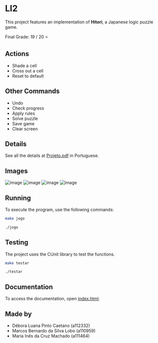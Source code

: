 # LI2

This project features an implementation of **Hitori**, a Japanese logic puzzle game.

Final Grade: 19 / 20 :star:

## Actions

- Shade a cell
- Cross out a cell 
- Reset to default

## Other Commands

- Undo
- Check progress
- Apply rules
- Solve puzzle
- Save game
- Clear screen

## Details

See all the details at [Projeto.pdf](https://github.com/deboravcaetano/LI2/blob/7bf57eca50cba7da7be94592d300f24af97411ff/Projeto/docs/pdf/Projeto.pdf) in Portuguese.

## Images

![image](https://github.com/user-attachments/assets/68ebe213-e4c2-48ff-a75a-c8e7a8714c25)
![image](https://github.com/user-attachments/assets/3fbd7142-1a9b-4c48-a6f6-ba23c7eaaf13)
![image](https://github.com/user-attachments/assets/6439d62f-4fb4-407a-b28f-64ac3d234c73)
![image](https://github.com/user-attachments/assets/0ccb949f-6eae-4381-ae36-cfee0a7689aa)

## Running

To execute the program, use the following commands:
```bash
make jogo
```

```bash
./jogo
```

## Testing

The project uses the CUnit library to test the functions.

```bash
make testar
```

```bash
./testar
```

## Documentation

To access the documentation, open [index.html](https://github.com/deboravcaetano/LI2/blob/aa6cbd23c1d61d4543fcad66d43f68fe29e4ed43/Projeto/docs/docs/html/index.html).

## Made by

- Débora Luana Pinto Caetano    (a112332)
- Marcos Bernardo da Silva Lobo (a110959)
- Maria Inês da Cruz Machado    (a111464)




